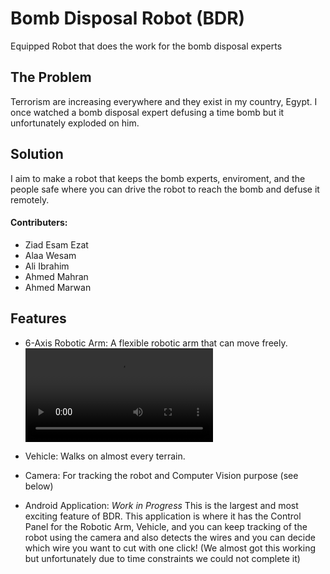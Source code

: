 # Bomb Disposal Robot (BDR)
Equipped Robot that does the work for the bomb disposal experts

## The Problem

Terrorism are increasing everywhere and they exist in my country, Egypt. I once watched a bomb disposal expert defusing a time bomb but it unfortunately exploded on him.

## Solution
I aim to make a robot that keeps the bomb experts, enviroment, and the people safe where you can drive the robot to reach the bomb and defuse it remotely.


#### Contributers:

- Ziad Esam Ezat
- Alaa Wesam
- Ali Ibrahim 
- Ahmed Mahran
- Ahmed Marwan

## Features

- 6-Axis Robotic Arm: A flexible robotic arm that can move freely.
![Flexible](https://i.imgur.com/Ku13uAW.mp4 "Flexible")

- Vehicle: Walks on almost every terrain.
- Camera: For tracking the robot and Computer Vision purpose (see below)
- Android Application: *Work in Progress* This is the largest and most exciting feature of BDR. This application is where it has the Control Panel for the Robotic Arm, Vehicle, and you can keep tracking of the robot using the camera and also detects the wires and you can decide which wire you want to cut with one click! (We almost got this working but unfortunately due to time constraints we could not complete it)

